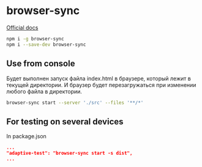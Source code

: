 # browser-sync

[Official docs](https://www.browsersync.io/)

```bash
npm i -g browser-sync
npm i --save-dev browser-sync
```

## Use from console

Будет выполнен запуск файла index.html в браузере, который лежит в текущей директории. И браузер будет перезагружаться при изменении любого файла в директории.

```bash
browser-sync start --server './src' --files '**/*'
```

## For testing on several devices

In package.json

```json
...
"adaptive-test": "browser-sync start -s dist",
...
```
